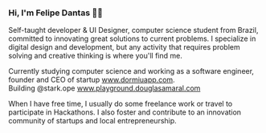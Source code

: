 ### Hi, I'm Felipe Dantas 👋🌌

Self-taught developer & UI Designer, computer science student from Brazil, committed to innovating great solutions to current problems. I specialize in digital design and development, but any activity that requires problem solving and creative thinking is where you'll find me.

Currently studying computer science and working as a software engineer, founder and CEO of startup <a href="https://www.dormiuapp.com">www.dormiuapp.com</a>. <br>
Building @stark.ope <a href="https://www.linkedin.com/company/starkopen/">www.playground.douglasamaral.com</a>

When I have free time, I usually do some freelance work or travel to participate in Hackathons. I also foster and contribute to an innovation community of startups and local entrepreneurship.
